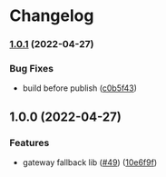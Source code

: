 # Changelog

### [1.0.1](https://github.com/nftstorage/nftstorage.link/compare/nftstorage.link-v1.0.0...nftstorage.link-v1.0.1) (2022-04-27)


### Bug Fixes

* build before publish ([c0b5f43](https://github.com/nftstorage/nftstorage.link/commit/c0b5f43250528c4e8687a0b7109cf699c7569e08))

## 1.0.0 (2022-04-27)


### Features

* gateway fallback lib ([#49](https://github.com/nftstorage/nftstorage.link/issues/49)) ([10e6f9f](https://github.com/nftstorage/nftstorage.link/commit/10e6f9f70601cc3c89b7daab925969c921c33745))
